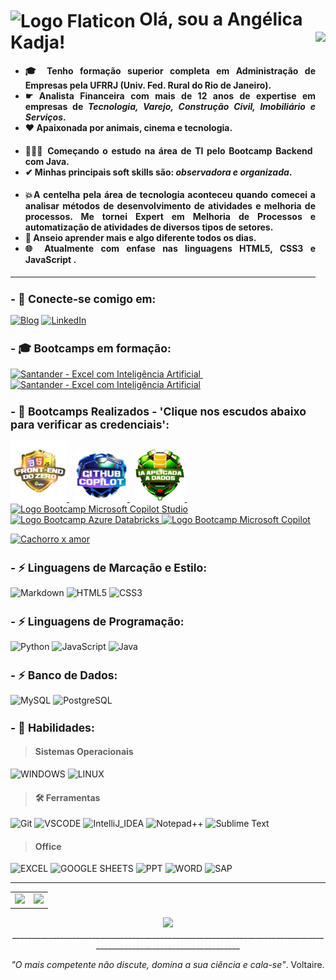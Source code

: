 <h1>
     <img align="center" alt="Logo Flaticon" width="36px" src="https://github.com/angelicakadja/angelicakadja/assets/156589643/b8cfbaa8-3265-4181-986c-5517962ed5af"></a>
    <span>Olá, sou a Angélica Kadja!</span>

  <picture>
  <img align="right" media="(prefers-color-scheme: dark)" height="400" src="https://github.com/angelicakadja/angelicakadja/assets/156589643/71272830-29b9-4f3a-9958-d0c2fc88a799">
</picture>

</h1>

<h4 align="justify">
  
- 🎓 Tenho formação superior completa em Administração de Empresas pela UFRRJ (Univ. Fed. Rural do Rio de Janeiro).
- ☛ Analista Financeira com mais de 12 anos de expertise em empresas de _Tecnologia, Varejo, Construção Civil, Imobiliário e Serviços_.
- ❤️ Apaixonada por animais, cinema e tecnologia. </h4>
</sub>

<h4 align="justify">

- 👩🏽‍💻 Começando o estudo na área de TI pelo Bootcamp Backend com Java.
- ✔ Minhas principais soft skills são: _observadora e organizada_. </h4>
  </sub>

<h4 align="justify">

- 💥A centelha pela área de tecnologia aconteceu quando comecei a analisar métodos de desenvolvimento de atividades e melhoria de processos. Me tornei Expert em Melhoria de Processos e automatização de atividades de diversos tipos de setores.
- 🧠 Anseio aprender mais e algo diferente todos os dias.
- 🌐 Atualmente com enfase nas linguagens HTML5, CSS3 e JavaScript . </h4>
  </sub>

---

<sub>
<h2 align="left"> - 🔗 Conecte-se comigo em: </h2>
</sub>

[![Blog](https://img.shields.io/badge/Blogger-FF5722?style=for-the-badge&logo=blogger&logoColor=white)](https://sintesenuaecrua.blogspot.com/)
[![LinkedIn](https://img.shields.io/badge/LinkedIn-0077B5?style=for-the-badge&logo=linkedin&logoColor=white)](http://www.linkedin.com/in/adm-angelicakadja)

<sub>
<h2 align="left"> - 🎓 Bootcamps em formação: </h2>
</sub>

<div display: inline-block;> 
<a href="[https://github.com/user-attachments/assets/17baab3e-8e44-4500-b61e-0c459e773fb8](https://github.com/user-attachments/assets/17baab3e-8e44-4500-b61e-0c459e773fb8)" target="_blank">
     <img src="https://github.com/user-attachments/assets/17baab3e-8e44-4500-b61e-0c459e773fb8" width="90" alt="Santander - Excel com Inteligência Artificial" /> </a> &nbsp;     
<a href="[https://github.com/user-attachments/assets/518a825c-e5e0-47fd-9af5-6ecbd1182bf5](https://github.com/user-attachments/assets/518a825c-e5e0-47fd-9af5-6ecbd1182bf5)" target="_blank">
     <img src="https://github.com/user-attachments/assets/518a825c-e5e0-47fd-9af5-6ecbd1182bf5" width="85" alt="Santander - Excel com Inteligência Artificial" /> </a>
</div>

<sub>
<h2 align="left"> - 🚀 Bootcamps Realizados - 'Clique nos escudos abaixo para verificar as credenciais': </h2>
</sub>

<div display: inline-block;> 
<a href="[https://hermes.dio.me/certificates/D50WLGPK.pdf](https://hermes.dio.me/certificates/D50WLGPK.pdf)" target="_blank">
     <img src="./src/img/front-end.png" width="90" alt="Logo Bootcamp Front-End" /> </a> &nbsp;
<a href="[https://hermes.dio.me/certificates/2GXOWDRU.pdf](https://hermes.dio.me/certificates/2GXOWDRU.pdf)" target="_blank">
     <img src="./src/img/github.png" width="85" alt="Logo Bootcamp GitHub Copilot" /> </a> &nbsp;
<a href="[https://hermes.dio.me/certificates/7RBBD6ZR.pdf](https://hermes.dio.me/certificates/7RBBD6ZR.pdf)" target="_blank">
     <img src="./src/img/ia-dados.png" width="80" alt="Logo Bootcamp IA Dados" /> </a> &nbsp;
<a href="[https://hermes.dio.me/certificates/VCUHQUFT.pdf](https://hermes.dio.me/certificates/VCUHQUFT.pdf)" target="_blank">
     <img src="https://github.com/user-attachments/assets/1f7c8879-41cf-4d13-97f1-1b5746740a74" width="80" alt="Logo Bootcamp Microsoft Copilot Studio" target="_blank"/> </a> 
<a href="[https://hermes.dio.me/certificates/YENUHHEQ.pdf](https://hermes.dio.me/certificates/YENUHHEQ.pdf)" target="_blank">
     <img src="https://github.com/user-attachments/assets/2bac7d23-fc2d-417b-a9cf-27ab3fe81f75" width="100" alt="Logo Bootcamp Azure Databricks" /> </a>
<a href="[https://hermes.dio.me/certificates/F0QN1LMW.pdf](https://hermes.dio.me/certificates/F0QN1LMW.pdf)" target="_blank">
     <img src="https://github.com/user-attachments/assets/9d4f70aa-65d6-42e3-8489-3f3a7d4e5c95" width="90" alt="Logo Bootcamp Microsoft Copilot"/> </a>
</div>

<a href="https://hermes.dio.me/certificates/F0QN1LMW.pdf" target="_blank">![Cachorro x amor](https://github.com/user-attachments/assets/a464fb39-f93a-4d66-9e39-3c4fe2d50c88)</a>

[//]: # "  criar espaço extra entre as imagens"
            
<sub>
<h2 align="left"> - ⚡ Linguagens de Marcação e Estilo: </h2>
</sub>

![Markdown](https://img.shields.io/badge/Markdown-000?style=for-the-badge&logo=markdown)
![HTML5](https://img.shields.io/badge/HTML5-E34F26?style=for-the-badge&logo=html5&logoColor=white)
![CSS3](https://img.shields.io/badge/CSS3-1572B6?style=for-the-badge&logo=css3&logoColor=white)

<sub>
<h2 align="left"> - ⚡ Linguagens de Programação: </h2>
</sub>

![Python](https://img.shields.io/badge/Python-3776AB?logo=python&logoColor=white&style=for-the-badge)
![JavaScript](https://img.shields.io/badge/JavaScript-F7DF1E?style=for-the-badge&logo=javascript&logoColor=black)
![Java](https://img.shields.io/badge/Java-ED8B00?style=for-the-badge&logo=Java&logoColor=white)

<sub>
<h2 align="left"> - ⚡ Banco de Dados: </h2>
</sub>

![MySQL](https://img.shields.io/badge/MySQL-06688F?style=for-the-badge&logo=mysql&logoColor=white)
![PostgreSQL](https://img.shields.io/badge/PostgreSQL-035?style=for-the-badge&logo=postgresql)

<sub>
<h2 align="left"> - 🚀 Habilidades: </h2>
</sub>

> #### Sistemas Operacionais

![WINDOWS](https://img.shields.io/badge/Windows-0078D6?style=for-the-badge&logo=windows&logoColor=white)
![LINUX](https://img.shields.io/badge/Linux-FCC624?style=for-the-badge&logo=linux&logoColor=black)

> #### 🛠️ Ferramentas

![Git](https://img.shields.io/badge/GIT-E44C30?style=for-the-badge&logo=git&logoColor=white)
![VSCODE](https://img.shields.io/badge/Visual_Studio_Code-0078D4?style=for-the-badge&logo=visual%20studio%20code&logoColor=white)
![IntelliJ_IDEA](https://img.shields.io/badge/IntelliJ_IDEA-000000.svg?style=for-the-badge&logo=intellij-idea&logoColor=white)
![Notepad++](https://img.shields.io/badge/Notepad++-90E59A.svg?style=for-the-badge&logo=notepad%2B%2B&logoColor=black)
![Sublime Text](https://img.shields.io/badge/sublime_text-%23575757.svg?&style=for-the-badge&logo=sublime-text&logoColor=important)

> #### Office

![EXCEL](https://img.shields.io/badge/Microsoft_Excel-217346?style=for-the-badge&logo=microsoft-excel&logoColor=white)
![GOOGLE SHEETS](https://img.shields.io/badge/Google%20Sheets-34A853?style=for-the-badge&logo=google-sheets&logoColor=white)
![PPT](https://img.shields.io/badge/Microsoft_PowerPoint-B7472A?style=for-the-badge&logo=microsoft-powerpoint&logoColor=white)
![WORD](https://img.shields.io/badge/Microsoft_Word-2B579A?style=for-the-badge&logo=microsoft-word&logoColor=white)
![SAP](https://img.shields.io/badge/SAP-0FAAFF?style=for-the-badge&logo=sap&logoColor=white)

---

<table cellpadding="0" align=center>
  <tr style="padding: 0">
    <!-- GitHub Stats Card -->  
    <td valign="top"><img height="200" src="https://github-readme-stats.vercel.app/api?username=angelicakadja&rank_icon=github&show_icons=true&theme=radical&border_color=2e4058"/></td>
    <!-- GitHub Top Language Card -->
    <td valign="top"><img height="200" src="https://github-readme-stats.vercel.app/api/top-langs/?username=angelicakadja&layout=compact&theme=radical&border_color=2e4058"/></td>
  </tr>
</table>

<div align=center>
  
<img src="https://capsule-render.vercel.app/api?type=waving&color=gradient&height=130&width=200%&section=footer"/>

</div>

<div align=center>
__________________________________________________________________________________________________________________

</div>

<div align=center>
  
_"O mais competente não discute, domina a sua ciência e cala-se"_. Voltaire.

</div>
